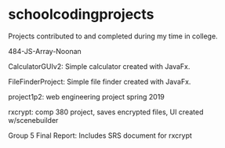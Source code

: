 # schoolcodingprojects
Projects contributed to and completed during my time in college.

484-JS-Array-Noonan

CalculatorGUIv2: Simple calculator created with JavaFx.

FileFinderProject: Simple file finder created with JavaFx.

project1p2: web engineering project spring 2019

rxcrypt: comp 380 project, saves encrypted files, UI created w/scenebuilder

Group 5 Final Report: Includes SRS document for rxcrypt 
